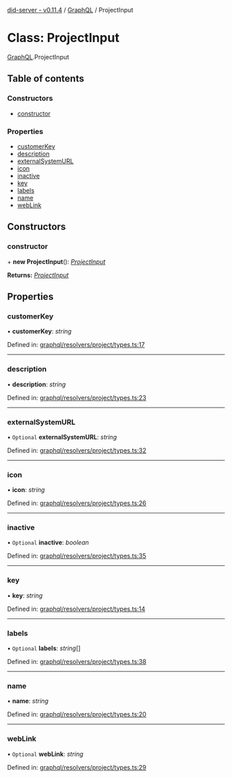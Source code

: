 [did-server - v0.11.4](../README.md) / [GraphQL](../modules/graphql.md) / ProjectInput

# Class: ProjectInput

[GraphQL](../modules/graphql.md).ProjectInput

## Table of contents

### Constructors

- [constructor](graphql.projectinput.md#constructor)

### Properties

- [customerKey](graphql.projectinput.md#customerkey)
- [description](graphql.projectinput.md#description)
- [externalSystemURL](graphql.projectinput.md#externalsystemurl)
- [icon](graphql.projectinput.md#icon)
- [inactive](graphql.projectinput.md#inactive)
- [key](graphql.projectinput.md#key)
- [labels](graphql.projectinput.md#labels)
- [name](graphql.projectinput.md#name)
- [webLink](graphql.projectinput.md#weblink)

## Constructors

### constructor

\+ **new ProjectInput**(): [*ProjectInput*](graphql.projectinput.md)

**Returns:** [*ProjectInput*](graphql.projectinput.md)

## Properties

### customerKey

• **customerKey**: *string*

Defined in: [graphql/resolvers/project/types.ts:17](https://github.com/Puzzlepart/did/blob/dev/server/graphql/resolvers/project/types.ts#L17)

___

### description

• **description**: *string*

Defined in: [graphql/resolvers/project/types.ts:23](https://github.com/Puzzlepart/did/blob/dev/server/graphql/resolvers/project/types.ts#L23)

___

### externalSystemURL

• `Optional` **externalSystemURL**: *string*

Defined in: [graphql/resolvers/project/types.ts:32](https://github.com/Puzzlepart/did/blob/dev/server/graphql/resolvers/project/types.ts#L32)

___

### icon

• **icon**: *string*

Defined in: [graphql/resolvers/project/types.ts:26](https://github.com/Puzzlepart/did/blob/dev/server/graphql/resolvers/project/types.ts#L26)

___

### inactive

• `Optional` **inactive**: *boolean*

Defined in: [graphql/resolvers/project/types.ts:35](https://github.com/Puzzlepart/did/blob/dev/server/graphql/resolvers/project/types.ts#L35)

___

### key

• **key**: *string*

Defined in: [graphql/resolvers/project/types.ts:14](https://github.com/Puzzlepart/did/blob/dev/server/graphql/resolvers/project/types.ts#L14)

___

### labels

• `Optional` **labels**: *string*[]

Defined in: [graphql/resolvers/project/types.ts:38](https://github.com/Puzzlepart/did/blob/dev/server/graphql/resolvers/project/types.ts#L38)

___

### name

• **name**: *string*

Defined in: [graphql/resolvers/project/types.ts:20](https://github.com/Puzzlepart/did/blob/dev/server/graphql/resolvers/project/types.ts#L20)

___

### webLink

• `Optional` **webLink**: *string*

Defined in: [graphql/resolvers/project/types.ts:29](https://github.com/Puzzlepart/did/blob/dev/server/graphql/resolvers/project/types.ts#L29)
